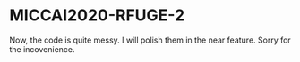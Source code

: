# MICCAI2020-RFUGE-2

Now, the code is quite messy.
I will polish them in the near feature.
Sorry for the incovenience.
